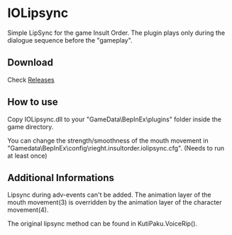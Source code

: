 # IOLipsync
Simple LipSync for the game Insult Order. The plugin plays only during the dialogue sequence before the "gameplay". 

## Download
Check [Releases](https://github.com/Rieght/IOLipsync/releases)

## How to use
Copy IOLipsync.dll to your "GameData\BepInEx\plugins" folder inside the game directory.

You can change the strength/smoothness of the mouth movement in "Gamedata\BepInEx\config\rieght.insultorder.iolipsync.cfg". (Needs to run at least once)

## Additional Informations
Lipsync during adv-events can't be added. The animation layer of the mouth movement(3) is overridden by the animation layer of the character movement(4).

The original lipsync method can be found in KutiPaku.VoiceRip().
